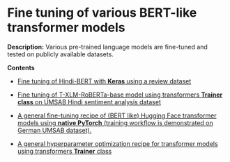 # Fine tuning of various BERT-like transformer models

**Description:** Various pre-trained language models are fine-tuned and tested on publicly available datasets.

**Contents**

* [Fine tuning of Hindi-BERT with **Keras** using a review dataset](https://github.com/SaikatPhys/Machine-Learning-Models/blob/main/Hindi-BERT-fine-tuning-with-keras-using-review-dataset.ipynb)

* [Fine tuning of T-XLM-RoBERTa-base model using transformers **Trainer class** on UMSAB Hindi sentiment analysis dataset](https://github.com/SaikatPhys/Machine-Learning-Models/blob/main/T-XLM-RoBERTa-base-fine-tuning-for-sentiment-analysis-task-using-UMSAB-dataset.ipynb)

* [A general fine-tuning recipe of (BERT like) Hugging Face transformer models using **native PyTorch** (training workflow is demonstrated on German UMSAB dataset).](https://github.com/SaikatPhys/NLP-Transformer-Models/blob/main/finetune-transformers-with-pytorch.ipynb) 

* [A general hyperparameter optimization recipe for transformer models using transformers **Trainer** class](https://github.com/SaikatPhys/nlp-transformer-models/blob/main/hyperparameter-optimization-of-tranformers.ipynb)
